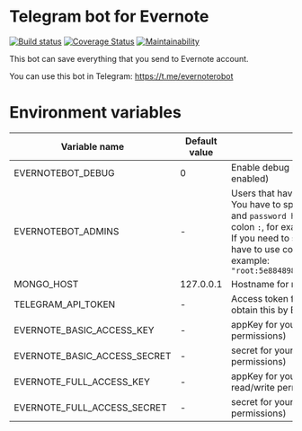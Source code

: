 Telegram bot for Evernote
=========================
[![Build status](https://travis-ci.org/djudman/evernote-telegram-bot.svg?branch=master)](https://travis-ci.org/djudman/evernote-telegram-bot?branch=master)
[![Coverage Status](https://coveralls.io/repos/github/djudman/evernote-telegram-bot/badge.svg?branch=master)](https://coveralls.io/github/djudman/evernote-telegram-bot?branch=master)
[![Maintainability](https://api.codeclimate.com/v1/badges/1d23d48c1a7370b7b12f/maintainability)](https://codeclimate.com/github/djudman/evernote-telegram-bot/maintainability)


This bot can save everything that you send to Evernote account.


You can use this bot in Telegram: https://t.me/evernoterobot

Environment variables
=====================
| Variable name                | Default value | Description |
|------------------------------|---------------|-------------|
| EVERNOTEBOT_DEBUG            | 0             | Enable debug mode (additional logging enabled) |
| EVERNOTEBOT_ADMINS           | -             | Users that have an access to web interface.<br />You have to specify a string with `username` and `password hash` (sha256), separated by colon `:`, for example: `"root:5e884898da2805"`.<br />If you need to specify several users, you have to use comma `,` as separator, for example: `"root:5e884898da2875,user:7e994898da28045"`
| MONGO_HOST                   | 127.0.0.1     | Hostname for mongodb host|
| TELEGRAM_API_TOKEN           | -             | Access token for telegram API. You can obtain this by BotFather |
| EVERNOTE_BASIC_ACCESS_KEY    | -             | appKey for your Evernote app (with readonly permissions) |
| EVERNOTE_BASIC_ACCESS_SECRET | -             | secret for your Evernote app (with readonly permissions) |
| EVERNOTE_FULL_ACCESS_KEY     | -             | appKey for your Evernote app (with read/write permissions) |
| EVERNOTE_FULL_ACCESS_SECRET  | -             | secret for your Evernote app (with read/write permissions) |
